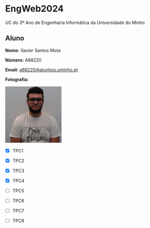 # EngWeb2024

UC do 3º Ano de Engenharia Informática da Universidade do Minho

## Aluno

**Nome:** Xavier Santos Mota

**Número:** A88220

**Email:** a88220@alunhos.uminho.pt

**Fotografia:** 

![Texto Alternativo](foto.png)

- [X] TPC1
- [x] TPC2
- [x] TPC3
- [x] TPC4
- [ ] TPC5
- [ ] TPC6
- [ ] TPC7
- [ ] TPC8
  

